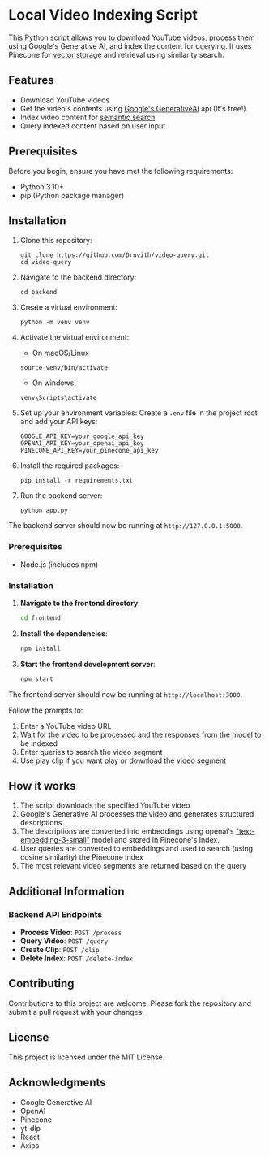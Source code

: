 # Local Video Indexing Script

This Python script allows you to download YouTube videos, process them using Google's Generative AI, and index the content for querying. It uses Pinecone for [vector storage](https://www.pinecone.io/learn/vector-database/) and retrieval using similarity search.

## Features

- Download YouTube videos
- Get the video's contents using [Google's GenerativeAI](https://aistudio.google.com/app/apikey?_gl=1*1mpwc9q*_ga*MTE1NjYyNzg2MC4xNzE1NTk2Mzg0*_ga_P1DBVKWT6V*MTcyMDg1NTYyOC4xNS4xLjE3MjA4NTU2MzEuNTcuMC44NTgxMTA0MDM.) api (It's free!).
- Index video content for [semantic search](https://www.pinecone.io/learn/vector-similarity/)
- Query indexed content based on user input

## Prerequisites

Before you begin, ensure you have met the following requirements:

- Python 3.10+
- pip (Python package manager)

## Installation

1. Clone this repository:
   ```
   git clone https://github.com/Druvith/video-query.git
   cd video-query
   ```

2. Navigate to the backend directory:
   ```
   cd backend
   ```

3. Create a virtual environment:
   ```
   python -m venv venv
   ```

4. Activate the virtual environment:
   - On macOS/Linux
   ```
   source venv/bin/activate
   ```

   - On windows:
   ```
   venv\Scripts\activate
   ```

5. Set up your environment variables:
   Create a `.env` file in the project root and add your API keys:
   ```
   GOOGLE_API_KEY=your_google_api_key
   OPENAI_API_KEY=your_openai_api_key
   PINECONE_API_KEY=your_pinecone_api_key
   ```

6. Install the required packages:
   ```
   pip install -r requirements.txt
   ```

7. Run the backend server:
   ```
   python app.py
   ```

The backend server should now be running at `http://127.0.0.1:5000`.

### Prerequisites

- Node.js (includes npm)

### Installation

1. **Navigate to the frontend directory**:
   ```sh
   cd frontend
   ```

2. **Install the dependencies**:
   ```sh
   npm install
   ```

3. **Start the frontend development server**:
   ```sh
   npm start
   ```

The frontend server should now be running at `http://localhost:3000`.

Follow the prompts to:
1. Enter a YouTube video URL
2. Wait for the video to be processed and the responses from the model to be indexed
3. Enter queries to search the video segment
4. Use play clip if you want play or download the video segment

## How it works

1. The script downloads the specified YouTube video
2. Google's Generative AI processes the video and generates structured descriptions
3. The descriptions are converted into embeddings using openai's ["text-embedding-3-small"](https://platform.openai.com/docs/guides/embeddings/what-are-embeddings) model and stored in Pinecone's Index.
4. User queries are converted to embeddings and used to search (using cosine similarity) the Pinecone index
5. The most relevant video segments are returned based on the query

## Additional Information

### Backend API Endpoints

- **Process Video**: `POST /process` 
- **Query Video**: `POST /query`
- **Create Clip**: `POST /clip`
- **Delete Index**: `POST /delete-index`

## Contributing

Contributions to this project are welcome. Please fork the repository and submit a pull request with your changes.

## License

This project is licensed under the MIT License.

## Acknowledgments

- Google Generative AI
- OpenAI
- Pinecone
- yt-dlp
- React
- Axios

